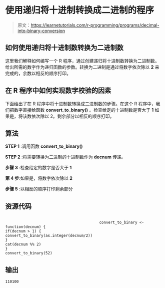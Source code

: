 # 使用递归将十进制转换成二进制的程序

> 原文：<https://learnetutorials.com/r-programming/programs/decimal-into-binary-conversion>

## 如何使用递归将十进制数转换为二进制数

这里我们解释如何编写一个 R 程序，通过创建递归将十进制数转换为二进制数。给出所需的数字作为递归函数的参数。转换为二进制是通过将数字依次除以 **2** 来完成的，余数以相反的顺序打印。

## 在 R 程序中如何实现数字校验的因素

下面给出了在 R 程序中将十进制数转换成二进制数的步骤。在这个 R 程序中，我们把数字直接给函数 **convert_to_binary()** 。检查给定的十进制数是否大于 **1** 如果是，将该数依次除以 2。剩余部分以相反的顺序打印。

## 算法

**STEP 1** :调用函数 **convert_to_binary()**

**STEP 2** :将需要转换为二进制的十进制数作为 **decnum** 传递。

**步骤 3** :检查给定的数字是否大于 **1**

**第 4 步**:如果是，将数字依次除以 **2**

**步骤 5** :以相反的顺序打印剩余部分

## 资源代码

```

                                          convert_to_binary <- function(decnum) {
if(decnum > 1) {
convert_to_binary(as.integer(decnum/2))
}
cat(decnum %% 2)
}
convert_to_binary(52)

```

## 输出

```
110100
```